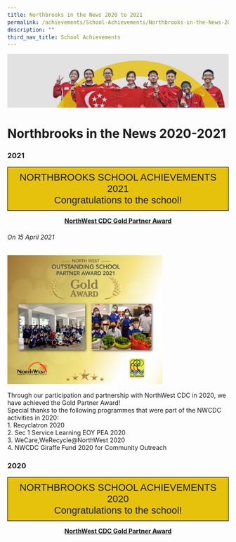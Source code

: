 ```yaml
---
title: Northbrooks in the News 2020 to 2021
permalink: /achievements/School-Achievements/Northbrooks-in-the-News-2020-2021/
description: ""
third_nav_title: School Achievements
---
```

![](/images/achievements.jpg)

Northbrooks in the News 2020-2021
=================================

### 2021

<style type="text/css">
.tg  {border-collapse:collapse;border-spacing:0;}
.tg td{border-color:black;border-style:solid;border-width:1px;font-family:Arial, sans-serif;font-size:14px;
  overflow:hidden;padding:10px 5px;word-break:normal;}
.tg th{border-color:black;border-style:solid;border-width:1px;font-family:Arial, sans-serif;font-size:14px;
  font-weight:normal;overflow:hidden;padding:10px 5px;word-break:normal;}
.tg .tg-go9c{background-color:#E6C20C;color:#141D1C;font-size:22px;text-align:center;vertical-align:top}
</style>
<table class="tg">
<thead>
  <tr>
    <td class="tg-go9c"><span style="color:#141D1C">NORTHBROOKS SCHOOL ACHIEVEMENTS 2021</span><br><span style="color:#141D1C">Congratulations to the school!</span></td>
  </tr>
</thead>
</table>


<center> <u><b>NorthWest CDC Gold Partner Award</b></u> </center>



###### On 15 April 2021


<img src="/images/Outstanding%20School.jpg" style="width:70%">


Through our participation and partnership with NorthWest CDC in 2020, we have achieved the Gold Partner Award! <br>
Special thanks to the following programmes that were part of the NWCDC activities in 2020: <br>
1\.  Recyclatron 2020 <br>
2\.  Sec 1 Service Learning EOY PEA 2020 <br>
3\.  WeCare,WeRecycle@NorthWest 2020 <br>
4.  NWCDC Giraffe Fund 2020 for Community Outreach


### 2020

<style type="text/css">
.tg  {border-collapse:collapse;border-spacing:0;}
.tg td{border-color:black;border-style:solid;border-width:1px;font-family:Arial, sans-serif;font-size:14px;
  overflow:hidden;padding:10px 5px;word-break:normal;}
.tg th{border-color:black;border-style:solid;border-width:1px;font-family:Arial, sans-serif;font-size:14px;
  font-weight:normal;overflow:hidden;padding:10px 5px;word-break:normal;}
.tg .tg-go9c{background-color:#E6C20C;color:#141D1C;font-size:22px;text-align:center;vertical-align:top}
</style>
<table class="tg">
<thead>
  <tr>
    <td class="tg-go9c"><span style="color:#141D1C">NORTHBROOKS SCHOOL ACHIEVEMENTS 2020</span><br><span style="color:#141D1C">Congratulations to the school!</span></td>
  </tr>
</thead>
</table>


<center> <u><b>NorthWest CDC Gold Partner Award</b></u> </center>